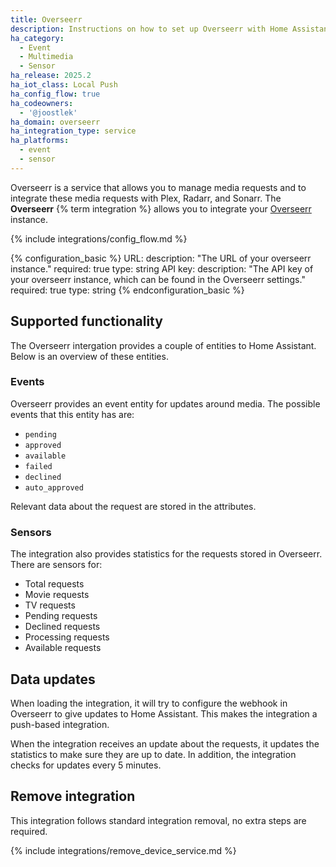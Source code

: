```yaml
---
title: Overseerr
description: Instructions on how to set up Overseerr with Home Assistant.
ha_category:
  - Event
  - Multimedia
  - Sensor
ha_release: 2025.2
ha_iot_class: Local Push
ha_config_flow: true
ha_codeowners:
  - '@joostlek'
ha_domain: overseerr
ha_integration_type: service
ha_platforms:
  - event
  - sensor
---
```


Overseerr is a service that allows you to manage media requests and to integrate these media requests with Plex, Radarr, and Sonarr. The **Overseerr** {% term integration %} allows you to integrate your [Overseerr](https://overseerr.dev/) instance.

{% include integrations/config_flow.md %}

{% configuration_basic %}
URL:
    description: "The URL of your overseerr instance."
    required: true
    type: string
API key:
    description: "The API key of your overseerr instance, which can be found in the Overseerr settings."
    required: true
    type: string
{% endconfiguration_basic %}

## Supported functionality

The Overseerr intergation provides a couple of entities to Home Assistant.
Below is an overview of these entities.

### Events

Overseerr provides an event entity for updates around media.
The possible events that this entity has are:
 - `pending`
 - `approved`
 - `available`
 - `failed`
 - `declined`
 - `auto_approved`

Relevant data about the request are stored in the attributes.

### Sensors

The integration also provides statistics for the requests stored in Overseerr.
There are sensors for:
 - Total requests
 - Movie requests
 - TV requests
 - Pending requests
 - Declined requests
 - Processing requests
 - Available requests

## Data updates

When loading the integration, it will try to configure the webhook in Overseerr to give updates to Home Assistant.
This makes the integration a push-based integration.

When the integration receives an update about the requests, it updates the statistics to make sure they are up to date.
In addition, the integration checks for updates every 5 minutes.

## Remove integration

This integration follows standard integration removal, no extra steps are required.

{% include integrations/remove_device_service.md %}
